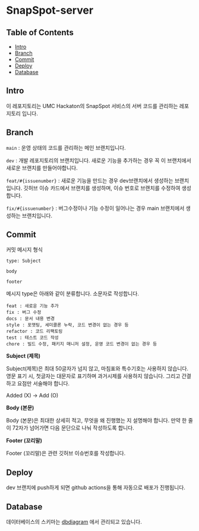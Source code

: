 # SnapSpot-server

## Table of Contents

- [Intro](#intro)
- [Branch](#branch)
- [Commit](#commit)
- [Deploy](#deploy)
- [Database](#database)

## Intro

이 레포지토리는 UMC Hackaton의 SnapSpot 서비스의 서버 코드를 관리하는 레포지토리 입니다.


## Branch

`main` : 운영 상태의 코드를 관리하는 메인 브랜치입니다.

`dev` : 개발 레포지토리의 브랜치입니다. 새로운 기능을 추가하는 경우 꼭 이 브랜치에서 새로운 브랜치를 만들어야합니다.

`feat/#{issuenumber}` : 새로운 기능을 만드는 경우 dev브랜치에서 생성하는 브랜치입니다. 깃허브 이슈 카드에서 브랜치를 생성하며, 
이슈 번호로 브랜치를 수정하여 생성합니다.

`fix/#{issuenumber}` : 버그수정이나 기능 수정이 일어나는 경우 main 브랜치에서 생성하는 브랜치입니다.

## Commit
커밋 메시지 형식
```text
type: Subject

body

footer
```

메시지 type은 아래와 같이 분류합니다. 소문자로 작성합니다.
```text
feat : 새로운 기능 추가
fix : 버그 수정
docs : 문서 내용 변경
style : 포맷팅, 세미콜론 누락, 코드 변경이 없는 경우 등
refactor : 코드 리팩토링
test : 테스트 코드 작성
chore : 빌드 수정, 패키지 매니저 설정, 운영 코드 변경이 없는 경우 등
```

**Subject (제목)**

Subject(제목)은 최대 50글자가 넘지 않고, 마침표와 특수기호는 사용하지 않습니다.
영문 표기 시, 첫글자는 대문자로 표기하며 과거시제를 사용하지 않습니다. 그리고 간결하고 요점만 서술해야 합니다.

Added (X) → Add (O)


**Body (본문)**

Body (본문)은 최대한 상세히 적고, 무엇을 왜 진행했는 지 설명해야 합니다.
만약 한 줄이 72자가 넘어가면 다음 문단으로 나눠 작성하도록 합니다.


**Footer (꼬리말)**

Footer (꼬리말)은 관련 깃허브 이슈번호를 작성합니다.

## Deploy

dev 브랜치에 push하게 되면 github actions을 통해 자동으로 배포가 진행됩니다.


## Database
데이터베이스의 스키마는 [dbdiagram](https://dbdiagram.io/d/SnapSpot-668646ed9939893dae03d3c7) 에서 관리되고 있습니다.
